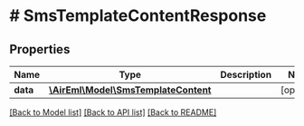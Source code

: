 # # SmsTemplateContentResponse

## Properties

Name | Type | Description | Notes
------------ | ------------- | ------------- | -------------
**data** | [**\AirEml\Model\SmsTemplateContent**](SmsTemplateContent.md) |  | [optional]

[[Back to Model list]](../../README.md#models) [[Back to API list]](../../README.md#endpoints) [[Back to README]](../../README.md)
